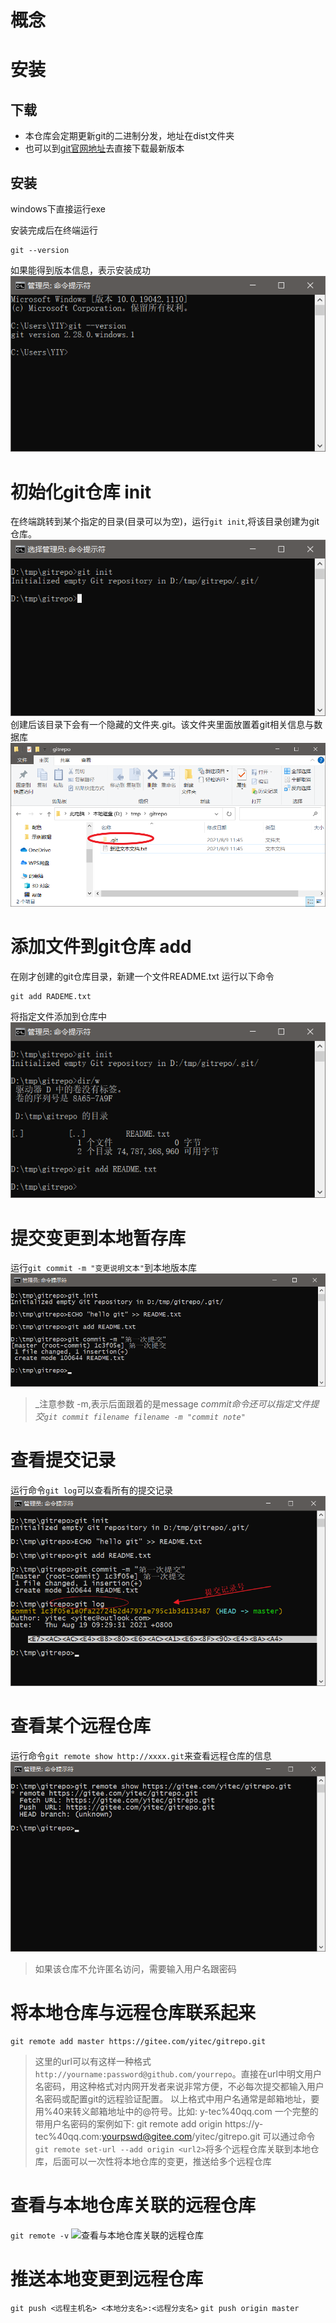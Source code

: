 # 概念 #

# 安装 #
## 下载
+ 本仓库会定期更新git的二进制分发，地址在dist文件夹
+ 也可以到[git官网地址](https://git-scm.com/)去直接下载最新版本
## 安装
windows下直接运行exe

安装完成后在终端运行
```
git --version
```

如果能得到版本信息，表示安装成功
![git版本检查](img/git-version.png "git版本检查")

# 初始化git仓库 init #
在终端跳转到某个指定的目录(目录可以为空)，运行```git init```,将该目录创建为git仓库。
![创建git仓库](img/git-init.png)
创建后该目录下会有一个隐藏的文件夹.git。该文件夹里面放置着git相关信息与数据库
![git仓库的配置与数据库目录](img/git-init-dir0.png)

# 添加文件到git仓库 add #
在刚才创建的git仓库目录，新建一个文件README.txt
运行以下命令
```
git add RADEME.txt
```
将指定文件添加到仓库中
![添加文件到仓库中](img/git-add.png)

# 提交变更到本地暂存库 #
运行```git commit -m "变更说明文本"```到本地版本库
![提交变更到暂存区](img/git-commit.png)
> _注意参数 -m,表示后面跟着的是message
> _commit命令还可以指定文件提交```git commit filename filename -m "commit note"```_

# 查看提交记录 #
运行命令```git log```可以查看所有的提交记录
![查看提交记录](img/git-log.png)

# 查看某个远程仓库 #
运行命令```git remote show http://xxxx.git```来查看远程仓库的信息
![查看远程仓库信息](img/git-remote-show.png)
> 如果该仓库不允许匿名访问，需要输入用户名跟密码

# 将本地仓库与远程仓库联系起来 #
```git remote add [remote-shortname] [remote-url]
git remote add master https://gitee.com/yitec/gitrepo.git
```

> 这里的url可以有这样一种格式```http://yourname:password@github.com/yourrepo```。直接在url中明文用户名密码，用这种格式对内网开发者来说非常方便，不必每次提交都输入用户名密码或配置git的远程验证配置。
> 以上格式中用户名通常是邮箱地址，要用%40来转义邮箱地址中的@符号。比如: y-tec%40qq.com
> 一个完整的带用户名密码的案例如下: git remote add origin https://y-tec%40qq.com:yourpswd@gitee.com/yitec/gitrepo.git
> 可以通过命令```git remote set-url --add origin <url2>```将多个远程仓库关联到本地仓库，后面可以一次性将本地仓库的变更，推送给多个远程仓库
# 查看与本地仓库关联的远程仓库 #
```git remote -v```
![查看与本地仓库关联的远程仓库](img/git-remote-v.png)

# 推送本地变更到远程仓库 #
```git push <远程主机名> <本地分支名>:<远程分支名>```
```git push origin master```
